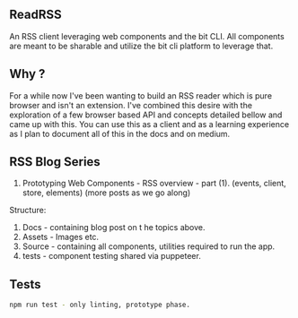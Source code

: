 ReadRSS
-------
An RSS client leveraging web components and the bit CLI.
All components are meant to be sharable and utilize the bit cli platform to leverage that.

Why ?
----
For a while now I've been wanting to build an RSS reader which is pure browser and isn't an extension. I've combined this desire with the exploration of a few browser based API and concepts detailed bellow and came up with this. You can use this as a client and as a learning experience as I plan to document all of this in the docs and on medium.

RSS Blog Series
---------------
1. Prototyping Web Components - RSS overview - part (1). (events, client, store, elements)
(more posts as we go along)

Structure:
1. Docs - containing blog post on t he topics above.
2. Assets - Images etc.
3. Source - containing all components, utilities required to run the app.
4. tests - component testing shared via puppeteer.

Tests
-----
```bash
npm run test - only linting, prototype phase.
```

